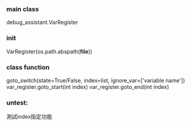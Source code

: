 ### main class
debug_assistant.VarRegister
### __init__
VarRegister(os.path.abspath(__file__))
### class function
goto_switch(state=True/False, index=list, ignore_var=['variable name'])
var_register.goto_start(int index)
var_register.goto_end(int index)

### untest:
測試index指定功能